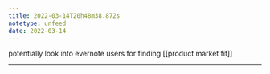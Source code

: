 ```yaml
---
title: 2022-03-14T20h48m38.872s
notetype: unfeed
date: 2022-03-14
---
```

potentially look into evernote users for finding [[product market fit]]

---

